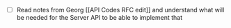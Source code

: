 
- [ ] Read notes from Georg [[API Codes RFC edit]] and understand what will be needed for the Server API to be able to implement that 